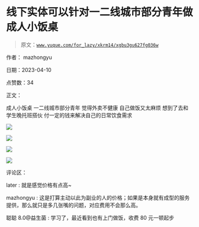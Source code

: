 # 线下实体可以针对一二线城市部分青年做成人小饭桌

> 原文：[`www.yuque.com/for_lazy/xkrm14/xgbu3gu627fg036w`](https://www.yuque.com/for_lazy/xkrm14/xgbu3gu627fg036w)

作者： mazhongyu

日期：2023-04-10

点赞数：34

正文：

成人小饭桌 一二线城市部分青年 觉得外卖不健康 自己做饭又太麻烦 想到了去和学生晚托班搭伙 付一定的钱来解决自己的日常饮食需求

![](img/66a2b97732c6594b9769535982fd80a4.png)

![](img/2f32c9613481a0bd73a76eeb881d5f5e.png)

![](img/5e9f9b1fad06ea7d4f5c64d1740b968d.png)

![](img/a90998a54f060f825c91dbfae2abe519.png)

评论区：

later : 就是感觉价格有点高~

mazhongyu : 这是打算主动以此为副业的人的价格；如果是本身就有成型的服务提供，那么就只是多几张嘴的问题，对应费用不会那么高。

聪聪 8.0@益生菌 : 学习了，最近看到也有上门做饭，收费 80 元一顿起步



